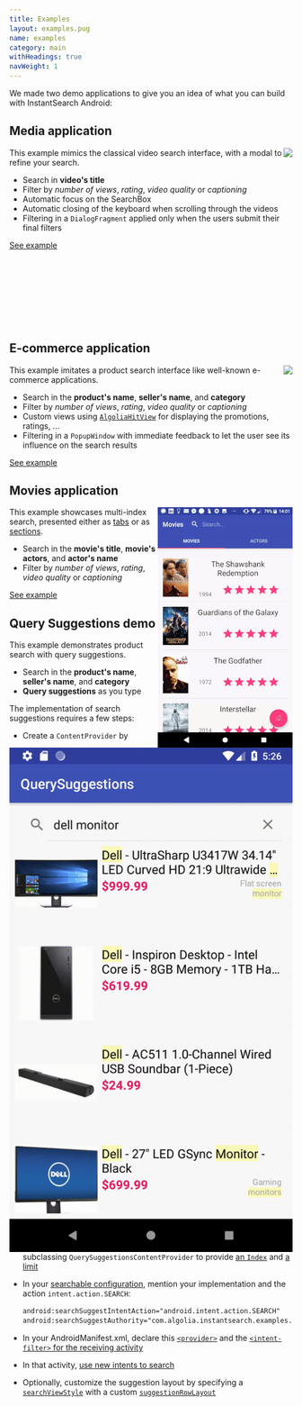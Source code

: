 ```yaml
---
title: Examples
layout: examples.pug
name: examples
category: main
withHeadings: true
navWeight: 1
---
```


We made two demo applications to give you an idea of what you can build with InstantSearch Android:

## Media application
<img src="assets/img/media.gif" class="img-object" align="right"/>

This example mimics the classical video search interface, with a modal to refine your search.

- Search in **video's title**
- Filter by *number of views*, *rating*, *video quality* or *captioning*
- Automatic focus on the SearchBox
- Automatic closing of the keyboard when scrolling through the videos
- Filtering in a `DialogFragment` applied only when the users submit their final filters

<a href="https://github.com/algolia/instantsearch-android-examples/tree/master/media" class="btn btn-static-primary">See example <i class="icon icon-arrow-right"></i></a>

<br />
<br />
<br />
<br />
<br />
<br />
<br />

## E-commerce application
<img src="assets/img/ecommerce.gif" class="img-object" align="right"/>

This example imitates a product search interface like well-known e-commerce applications.

- Search in the **product's name**, **seller's name**, and **category**
- Filter by *number of views*, *rating*, *video quality* or *captioning*
- Custom views using [`AlgoliaHitView`](https://github.com/algolia/instantsearch-android/blob/master/instantsearch/src/main/java/com/algolia/instantsearch/ui/views/AlgoliaHitView.java) for displaying the promotions, ratings, ...
- Filtering in a `PopupWindow` with immediate feedback to let the user see its influence on the search results

<a href="https://github.com/algolia/instantsearch-android-examples/tree/master/ecommerce" class="btn btn-static-primary">See example <i class="icon icon-arrow-right"></i></a>

## Movies application
<img src="assets/img/movies.gif" class="img-object" align="right"/>

This example showcases multi-index search, presented either as [tabs](https://github.com/algolia/instantsearch-android-examples/blob/master/movies/src/main/java/com/algolia/instantsearch/examples/movies/MoviesTabsActivity.java) or as [sections](https://github.com/algolia/instantsearch-android-examples/blob/master/movies/src/main/java/com/algolia/instantsearch/examples/movies/MoviesSectionsActivity.java).

- Search in the **movie's title**, **movie's actors**, and **actor's name**
- Filter by *number of views*, *rating*, *video quality* or *captioning*

<a href="https://github.com/algolia/instantsearch-android-examples/tree/master/movies" class="btn btn-static-primary">See example <i class="icon icon-arrow-right"></i></a>


## Query Suggestions demo
<img src="assets/img/query_suggestions.gif" class="img-object" align="right"/>

This example demonstrates product search with query suggestions.

- Search in the **product's name**, **seller's name**, and **category**
- **Query suggestions** as you type

The implementation of search suggestions requires a few steps:

- Create a `ContentProvider` by subclassing `QuerySuggestionsContentProvider` to
  provide [an `Index`](#TODOIndex) and [a limit](#TODOLimit)
- In your [searchable configuration](#TODOSearchable), mention your implementation and the action
  `intent.action.SEARCH`:
  ```xml
  android:searchSuggestIntentAction="android.intent.action.SEARCH"
  android:searchSuggestAuthority="com.algolia.instantsearch.examples.querysuggestions.QSContentProvider"
  ```
- In your AndroidManifest.xml, declare this [`<provider>`](#TODOProviderExample) and the [`<intent-filter>` for the receiving activity](#TODOIntentFilter)
- In that activity, [use new intents to search](#TODOSearchIntent)

- Optionally, customize the suggestion layout by specifying a
  [`searchViewStyle`](#TODOSearchViewStyle) with a custom
  [`suggestionRowLayout`](#TODOrowLayout)
